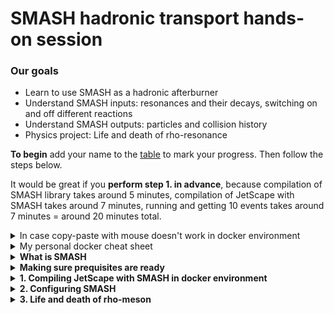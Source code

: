 # SMASH hadronic transport hands-on session

### Our goals
 - Learn to use SMASH as a hadronic afterburner
 - Understand SMASH inputs: resonances and their decays, switching on and off different reactions
 - Understand SMASH outputs: particles and collision history
 - Physics project: Life and death of rho-resonance

**To begin** add your name to the [table](https://docs.google.com/spreadsheets/d/1Q02JeQKvoLgwWFNQ0jBwi3qsyiSrnGOGvQmQRaUTfas/edit?usp=sharing) to mark your progress.
Then follow the steps below.

It would be great if you **perform step 1. in advance**,
because compilation of SMASH library takes around 5 minutes, compilation
of JetScape with SMASH takes around 7 minutes, running and getting 10 events takes
around 7 minutes = around 20 minutes total.

<details><summary> In case copy-paste with mouse doesn't work in docker environment </summary>
<p>
I had this annoying problem that mouse selection, copying, and pasting do not work properly in
the docker terminal. Here is how I solved it:

```bash
  echo "xterm*selectToClipboard: true" > ~/.Xdefaults
```

</p>
</details>

<details><summary> My personal docker cheat sheet </summary>
<p>

I'm not an active docker user, so here I assemble commands that were useful for me:

```bash
  docker container ls -a        # List all containers
  docker system prune           # Remove all the stopped containers
  docker start -ai myJetscape   # Start JETSCAPE docker again after exiting

  # run JETSCAPE container on linux
  docker run -it -v ~/jetscape-docker:/home/jetscape-user --name myJetscape --user $(id -u):$(id -g) jetscape/base:v1.4

  # run JETSCAPE container on MAC
  docker run -it -v ~/jetscape-docker:/home/jetscape-user --name myJetscape jetscape/base:v1.4
```

</p>
</details>


<details><summary><b> What is SMASH </b></summary>
<p>

SMASH is a hadronic transport code. In JETSCAPE it simulates multiple hadron-hadron scatterings
in the final dilute stage of the fireball evolution. Observables affected by the afterburner
are baryon spectra and flow, as well as resonance production.

Look at the visualization at the [official SMASH webpage](https://smash-transport.github.io/).

</p>
</details>



<details><summary><b> Making sure prequisites are ready </b></summary>
<p>

I assume that you have followed the [general school instructions](https://github.com/JETSCAPE/SummerSchool2021/blob/master/README.md)
 and have docker installed. You really need docker to proceed.

Before we begin our session, please make sure all the code packages are already
in the correct place on your computer. You should have a `jetscape-docker`
folder under your home directory. Try to list the folder inside
`jetscape-docker` with the following command,

```bash
ls ~/jetscape-docker
```

You need to make sure the following folders are present,

* JETSCAPE
* SummerSchool2021

Try the following command to make sure you are ready

```bash
    docker start -ai myJetscape
```
</p>
</details>

<details><summary><b> 1. Compiling JetScape with SMASH in docker environment </b></summary>
<p>

Go to the docker environment. If you didn't start it yet, start by

```bash
  docker start -ai myJetscape
```

Compiling JetScape with MUSIC + iSS + SMASH:

```bash
cd jetscape-docker/JETSCAPE/external_packages

# Download MUSIC hydrodynamics, iSS particle sampler, EoS tables
./get_music.sh
./get_iSS.sh
./get_freestream-milne.sh
./get_lbtTab.sh

# Downloading SMASH and compiling SMASH as library
# This takes around 5 minutes on laptop
./get_smash.sh

cd jetscape-docker/JETSCAPE/build
cmake .. -DUSE_MUSIC=ON -DUSE_ISS=ON -DUSE_SMASH=ON

# Compiles JetScape+MUSIC+SMASH
# This takes around 7 minutes on laptop
# The number after j means number of cores, adjust according to available computing power
make -j2
```

Let us run JETSCAPE with SMASH

```bash
cd ~/jetscape-docker/JETSCAPE/build

# Creating output directory with this specific name is important, otherwise you get a crash
mkdir smash_output

# The argument is a JetScape configuration file
./runJetscape ../../SummerSchool2021/Jul22_Transport/jetscape_user_AuAu200.xml
```

While the code is running we explore the way SMASH is configured.

</p>
</details>


<details><summary><b> 2. Configuring SMASH </b></summary>
<p>

 Let us have a look at the JetScape configuration file `SummerSchool2021/Jul22_Transport/jetscape_user_AuAu200.xml`:
 <img src="pics/jetscape-config-SMASH.png" alt="1" width="800"/>


 From the JetScape configuration one can only set the end time of the simulation
 and switch off all collisions. Detailed SMASH configuration is in the
 SMASH config files. They are described in detail in [SMASH user guide](http://theory.gsi.de/~smash/userguide/1.8/).
 In this tutorial we look at some of the options.

 Let's look at the SMASH config file `SummerSchool2021/Jul22_Transport/smash_config.yaml`:
 <img src="pics/smash_config.png" alt="1" width="800"/>


 Focusing on the Output section:

  ```yaml
    Output:
        Output_Interval: 1.0
        Particles:
            Format:          ["Oscar2013"]
  ```

  This means that SMASH is going to print out all the particles in
  Oscar2013 format (a simple human readable text), and if it is required to
  print out particles in the middle of the simulation, it will do so every 1.0 fm/c.
  By default SMASH will print out only particles in the end of the simulation.
  To make it actually print out particles every 1 fm/c we need to supply our config with
  an additional `Only_Final: No` option.

  ```yaml
    Output:
        Output_Interval: 1.0
        Particles:
            Format:          ["Oscar2013"]
            Only_Final:      No
  ```

**Check out particles and decaymodes files**
----

In the `SummerSchool2021/Jul22_Transport` folder look at `particles.txt` and `decaymodes.txt`.
The file `particles.txt` is the list of all hadrons used in the simulations:
 <img src="pics/particles.png" alt="1" width="800"/>

The file `decaymodes.txt` is the list of resonance decaymodes.
 <img src="pics/decaymodes.png" alt="1" width="800"/>

Both files can be edited without recompiling the code. This
is a useful opportunity when you, for example, study resonance production
and want to vary branching ratios into of decays into this resonance, or
of decays of the resonance.


**Let's look at the results of our simulations**
----

  The SMASH output is in the `smash_output` folder.
  If you followed previous instructions and the luck is on your side then there are 4 files in the folder:
  ```
  particles_binary.bin
  collisions_binary.bin
  particle_lists.oscar
  full_event_history.oscar
  ```

  The files (`particles_binary.bin` and `particle_lists.oscar`) as well as
  (`collisions_binary.bin` and `full_event_history.oscar`) contain the same information, but
  in different formats. Oscar files are human-readable and bin files are binary. SMASH can also
  generate outputs in ROOT, vtk, hepmc formats.
  Let's look at the contents of particle_lists.oscar, you should see something like this:

  ```bash
   #!OSCAR2013 particle_lists t x y z mass p0 px py pz pdg ID charge
   # Units: fm fm fm fm GeV GeV GeV GeV GeV none none e
   # SMASH-1.8
   # event 1 out 470
   200 -106.204 58.1653 -14.4014 0.938 1.26645138 -0.746754441 0.397353787 -0.092319454 2112 2364 0
   200 104.02 39.1754 98.0998 0.938 1.4867404 0.782602686 0.334508298 0.778582208 2212 907 1
   200 15.7665 -21.8512 -137.847 0.938 1.34280422 0.101448745 -0.118439561 -0.948134694 2212 2344 1
   ...
  ```

  In principle you can analyse these results using your favourite way to write scripts.
  In the [2020 SMASH tutorial](https://github.com/JETSCAPE/SummerSchool2020/tree/master/SMASH_session)
  I suggested a quick and easy way to use ROOT output for analysis.
  In this tutorial, I would like to take advantage of the SMASH analysis suite, that reads in binary output.
  Original [SMASH analysis suite](https://github.com/smash-transport/smash-analysis) is in python2,
  so I had to update scripts to python3 and put them into the `SummerSchool2021/Jul22_Transport` folder
  to be compatible with docker environment.

</p>
</details>



<details><summary><b> 3. Life and death of rho-meson </b></summary>
<p>

Some questions to explore:
----

1. What reactions create and destroy ρ⁰ in SMASH? Which of these reactions are more important and which less?
2. Are the producing and destroying reactions in equilibrium or not?
3. How many of ρ⁰ resonances sampled from hydro end up in the detector?
4. When and where are the detectable ρ⁰ typically born? typically decay?
5. How many ρ⁰ get excited to higher mass resonances, which decay into something else?
6. How important is regeneration (π⁺π⁻ -> ρ⁰) for the detected ρ⁰ yield
7. How important are 2 ↔ 2 reactions compared to 1 ↔ 2 for ρ⁰ production?
8. Your own research question, please suggest them in the chat

Analyzing the output of SMASH
----

```bash
TRANSPORT_WORKSHOP_FOLDER="../../SummerSchool2021/Jul22_Transport/"
RESULTS_FOLDER="./results/"
mkdir -p $RESULTS_FOLDER

# Test that scripts read the binary fine
python $TRANSPORT_WORKSHOP_FOLDER/quick_read.py smash_output/collisions_binary.bin

# Run reaction counter
python ${TRANSPORT_WORKSHOP_FOLDER}/count_reactions.py --production ρ⁰ \
       ${RESULTS_FOLDER}/reaction_rates_output_midrapidity.txt \
       ${RESULTS_FOLDER}/production_output_midrapidity.txt \
       "π⁺,π⁻:ρ⁰|π⁺,ρ⁰:a₁(1260)⁺|π⁻,ρ⁰:a₁(1260)⁻|π⁰,ρ⁰:h₁(1170)|π⁰,ρ⁰:ω" \
       1.0  ${TRANSPORT_WORKSHOP_FOLDER}/dummy_config.yaml \
       ./smash_output/collisions_binary.bin

# Count multiplicity versus time
python ${TRANSPORT_WORKSHOP_FOLDER}/multiplicity_vs_time.py \
       ${RESULTS_FOLDER}/multiplicity_vs_time_midrapidity.txt \
       "π⁺,π⁻,p,ρ⁰" \
       ${TRANSPORT_WORKSHOP_FOLDER}/dummy_config.yaml \
       ./smash_output/particles_binary.bin

# Analyze collision graph: record destiny of resonances and find detectable one
cd $RESULTS_FOLDER
python ${TRANSPORT_WORKSHOP_FOLDER}/collision_graph_analysis.py \
       ./smash_output/collisions_binary.bin
```

These analyzed results are collected in one folder. Select one question
above and answer it using them. You might need to slightly modify the analysis scripts.
As an example of interesting physics information obtained from this analysis
let me show the "destiny" plot of rho0 resonances:

**Outside of docker environment** run this plotting script

```bash
cd ~/jetscape-docker/JETSCAPE/build
python3 ../../SummerSchool2021/Jul22_Transport/la_destiny_sankey.py ./results/destiny_matrix.txt
```

What are the conclusions from this plot?
What questions were you able/not able to answer? Why?

</p>
</details>
